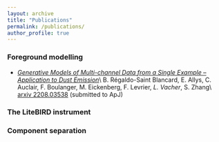 ```yaml
---
layout: archive
title: "Publications"
permalink: /publications/
author_profile: true
---
```


### Foreground modelling

- [*Generative Models of Multi-channel Data from a Single Example – Application to Dust Emission*](_publications/2022-08-06-multifreq-WPH)\\
B. Régaldo-Saint Blancard, E. Allys, C. Auclair, F. Boulanger, M. Eickenberg, F. Levrier, *L. Vacher*, S. Zhang\\
[arxiv 2208.03538](https://arxiv.org/pdf/2208.03538.pdf) (submitted to ApJ)


### The LiteBIRD instrument

### Component separation
